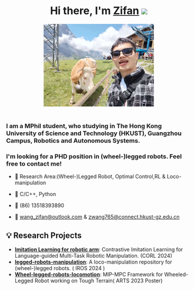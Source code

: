 <div align="center">
   <h1>Hi there, I'm <a href="https://zifanw.notion.site/">Zifan</a> <img src="https://media.giphy.com/media/hvRJCLFzcasrR4ia7z/giphy.gif" width="25px"> </h1>
      <img src="https://github.com/aCodeDog/aCodeDog/blob/main/pic/WechatIMG8945.jpg" width="300"> 
</div>

 
<br />
<p align="center">
  <h3> I am a MPhil student, who studying in The Hong Kong University of Science and Technology (HKUST), Guangzhou Campus, Robotics and Autonomous Systems.</h3>
    <h3> I'm looking for a PHD position in (wheel-)legged robots. Feel free to contact me!</h3>
</p>

 - 🥀 Research Area:(Wheel-)Legged Robot, Optimal Control,RL & Loco-manipulation
 
 - 🔨  C/C++, Python
   
 - 📱 (86) 13518393890
 
 - 💬 wang_zifan@outlook.com & zwang765@connect.hkust-gz.edu.cn
## 💡 Research Projects

- [**Imitation Learning for robotic arm**](https://teleema.github.io/projects/Sigma_Agent/): Contrastive Imitation Learning for Language-guided Multi-Task Robotic Manipulation. (CORL 2024)
- [**legged-robots-manipulation**](https://github.com/aCodeDog/legged-robots-manipulation): A loco-manipulation repository for (wheel-)legged robots. ( IROS 2024 )
- [**Wheel-legged-robots-locomotion**](https://www.roboarts.cn/index): MIP-MPC Framework for Wheeled-Legged Robot working on Tough Terrain( ARTS 2023 Poster)
